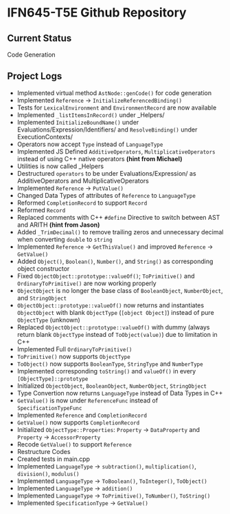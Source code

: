# IFN645-T5E Github Repository

## Current Status
Code Generation

## Project Logs
- Implemented virtual method `AstNode::genCode()` for code generation
- Implemented `Reference` -> `InitializeReferencedBinding()`
- Tests for `LexicalEnvironment` and `EnvironmentRecord` are now available
- Implemented `_listItemsInRecord()` under _Helpers/
- Implemented `InitializeBoundName()` under Evaluations/Expression/Identifiers/ and `ResolveBinding()` under ExecutionContexts/ 
- Operators now accept `Type` instead of `LanguageType`
- Implemented JS Defined `AdditiveOperators`, `MultiplicativeOperators` instead of using C++ native operators **(hint from Michael)**
- Utilities is now called _Helpers
- Destructured `operators` to be under Evaluations/Expression/ as AdditiveOperators and MultiplicativeOperators
- Implemented `Reference` -> `PutValue()`
- Changed Data Types of attributes of `Reference` to `LanguageType`
- Reformed `CompletionRecord` to support `Record`
- Reformed `Record`
- Replaced comments with C++ `#define` Directive to switch between AST and ARITH **(hint from Jason)**
- Added `_TrimDecimal()` to remove trailing zeros and unnecessary decimal when converting `double` to `string`
- Implemented `Reference` -> `GetThisValue()` and improved `Reference` -> `GetValue()`
- Added `Object()`, `Boolean()`, `Number()`, and `String()` as corresponding object constructor
- Fixed `ObjectObject::prototype::valueOf()`; `ToPrimitive()` and `OrdinaryToPrimitive()` are now working properly
- `ObjectObject` is no longer the base class of `BooleanObject`, `NumberObject`, and `StringObject`
- `ObjectObject::prototype::valueOf()` now returns and instantiates `ObjectObject` with blank `ObjectType` (`[object Object]`) instead of pure `ObjectType` (unknown)
- Replaced `ObjectObject::prototype::valueOf()` with dummy (always return blank `ObjectType` instead of `ToObject(value)`) due to limitation in C++
- Implemented Full `OrdinaryToPrimitive()`
- `ToPrimitive()` now supports `ObjectType`
- `ToObject()` now supports `BooleanType`, `StringType` and `NumberType`
- Implemented corresponding `toString()` and `valueOf()` in every `[ObjectType]::prototype`
- Initialized `ObjectObject`, `BooleanObject`, `NumberObject`, `StringObject`
- Type Convertion now returns `LanguageType` instead of Data Types in C++
- `GetValue()` is now under `ReferenceFunc` instead of `SpecificationTypeFunc`
- Implemented `Reference` and `CompletionRecord`
- `GetValue()` now supports `CompletionRecord`
- Initialized `ObjectType::Properties`: `Property` -> `DataProperty` and `Property` -> `AccessorProperty`
- Recode `GetValue()` to support `Reference`
- Restructure Codes
- Created tests in main.cpp
- Implemented `LanguageType` -> `subtraction()`, `multiplication()`, `division()`, `modulus()`
- Implemented `LanguageType` -> `ToBoolean()`, `ToInteger()`, `ToObject()`
- Implemented `LanguageType` -> `addition()`
- Implemented `LanguageType` -> `ToPrimitive()`, `ToNumber()`, `ToString()`
- Implemented `SpecificationType` -> `GetValue()`